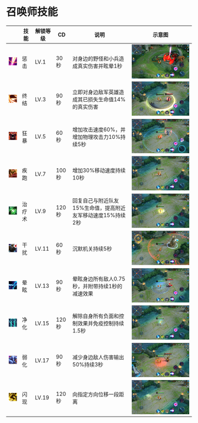 # 召唤师技能

|  | 技能 | 解锁等级 | CD | 说明 | 示意图 |
| --- | --- | --- | --- | --- | --- |
| ![](/image/zhaohuanshijineng/80104.jpg) | 惩击 | LV.1 | 30秒 | 对身边的野怪和小兵造成真实伤害并眩晕1秒| ![](/image/zhaohuanshijineng/80104-big.jpg) |
| ![](/image/zhaohuanshijineng/80108.jpg) | 终结 | LV.3 | 90秒 | 立即对身边敌军英雄造成其已损失生命值14%的真实伤害 | ![](/image/zhaohuanshijineng/80108-big.jpg) |
| ![](/image/zhaohuanshijineng/80110.jpg) | 狂暴 | LV.5 | 60秒 | 增加攻击速度60%，并增加物理攻击力10%持续5秒 | ![](/image/zhaohuanshijineng/80110-big.jpg) |
| ![](/image/zhaohuanshijineng/80109.jpg) | 疾跑 | LV.7 | 100秒 | 增加30%移动速度持续10秒 | ![](/image/zhaohuanshijineng/80109-big.jpg) |
| ![](/image/zhaohuanshijineng/80102.jpg) | 治疗术 | LV.9 | 120秒 | 回复自己与附近队友15%生命值，提高附近友军移动速度15%持续2秒 | ![](/image/zhaohuanshijineng/80102-big.jpg) |
| ![](/image/zhaohuanshijineng/80105.jpg) | 干扰 | LV.11 | 60秒 | 沉默机关持续5秒 | ![](/image/zhaohuanshijineng/80105-big.jpg) |
| ![](/image/zhaohuanshijineng/80103.jpg) | 晕眩 | LV.13 | 90秒 | 晕眩身边所有敌人0.75秒，并附带持续1秒的减速效果 | ![](/image/zhaohuanshijineng/80103-big.jpg) |
| ![](/image/zhaohuanshijineng/80107.jpg) | 净化 | LV.15 | 120秒 | 解除自身所有负面和控制效果并免疫控制持续1.5秒 | ![](/image/zhaohuanshijineng/80107-big.jpg) |
| ![](/image/zhaohuanshijineng/80121.jpg) | 弱化 | LV.17 | 90秒 | 减少身边敌人伤害输出50%持续3秒 | ![](/image/zhaohuanshijineng/80121-big.jpg) |
| ![](/image/zhaohuanshijineng/80115.jpg) | 闪现 | LV.19 | 120秒 | 向指定方向位移一段距离| ![](/image/zhaohuanshijineng/80115-big.jpg) |
